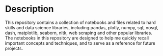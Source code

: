 # Description

This repository contains a collection of notebooks and files related to hard skills and data science libraries, including pandas, plotly, numpy, sql, nosql, dash, matplotlib, seaborn, nltk, web scraping and other popular libraries.
The notebooks in this repository are designed to help me quickly recall important concepts and techniques, and to serve as a reference for future projects.


